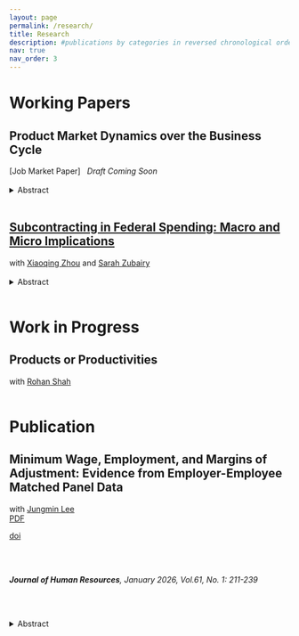 ```yaml
---
layout: page
permalink: /research/
title: Research
description: #publications by categories in reversed chronological order. generated by jekyll-scholar.
nav: true
nav_order: 3
---
```


<!-- _pages/research.md -->
<div class="publications">

<h1>Working Papers</h1>

<h2>Product Market Dynamics over the Business Cycle </h2> [Job Market Paper] <i>&nbsp;&nbsp;Draft Coming Soon</i>
<br><br>

<details class="abstract btn-outline">
    <summary>Abstract</summary><br>
    <div>
This paper examines the interaction between product entry/exit and consumer demand over the business cycle. I develop a model of product market dynamics featuring endogenous choices of producers and consumers within a unified framework. Utilizing micro-level scanner data, the study estimates the model to capture the responses of producers and consumers during the Great Recession. The findings reveal that producers react to negative demand shocks by reducing entries and increasing exits, with these responses varying according to the underlying consumer demand structure. These heterogeneous reactions intensify welfare losses and amplify the adverse effects of the business cycle, particularly for low-quality products. By exploring the diverse characteristics of products and their impacts, this research highlights the significant role of endogenous choices in shaping aggregate economic outcomes.
    </div>
</details>
<br>

<h2> <a
           href="https://geumbipark.github.io/assets/pdf/PZZ_subcontracting_27Aug2025.pdf"
            target="_blank"
            >Subcontracting in Federal Spending: Macro and Micro Implications</a></h2>
with <a
           href="https://sites.google.com/a/umich.edu/xqzhou/home?authuser=0"
            target="_blank"
            >Xiaoqing Zhou</a> and <a href="https://sites.google.com/site/sarahzubairy/home?authuser=0"
            target="_blank"
            >Sarah Zubairy</a>
<br><br> 

<details class="abstract btn-outline">
    <summary>Abstract</summary><br>
    <div>
This paper studies the critical but underexplored role of subcontracting in shaping the spatial and firm-level effects of federal defense spending. Leveraging newly available data on defense subcontract awards since 2011 and linking them to NETS establishment-level data, we track prime–subcontractor relationships across counties and industries and over time. We document that subcontracting results in widespread geographic relocation of federal dollars, and accounting for these flows leads to local fiscal multipliers that are nearly 20% larger than conventional estimates, based solely on prime contracts location. While subcontracting broadens the spatial reach of federal spending, its average local impact is smaller than that of prime contracts. Establishment-level evidence shows that both prime and subcontract awards increase employment and sales, but the effects for subcontractors are weaker and less persistent, likely due to the shorter and less stable nature of subcontracting relationships. The weaker multiplier effects of subcontracting also reflects the skewed distribution of subcontracts: large manufacturing firms, which are less responsive on the margin, receive a disproportionate share. In contrast,  service-sector and smaller firms exhibit stronger and more persistent employment responses but are underrepresented among subcontractors.
    </div>
</details>

<br>                                             

<h1>Work in Progress</h1>
<h2>Products or Productivities</h2>
with <a
           href="https://sites.google.com/view/rohan-shah/home?authuser=0"
            target="_blank"
            >Rohan Shah</a>
<br><br>                                               

<h1>Publication</h1>

<h2>Minimum Wage, Employment, and Margins of Adjustment: Evidence from Employer-Employee Matched Panel Data</h2>
with <a
            href="https://sites.google.com/view/jungminlee71/home?authuser=0"
            target="_blank"
            >Jungmin Lee</a> &nbsp;

<div class="btn-row">
  <a href="https://geumbipark.github.io/assets/pdf/Jungmin_Lee-Geumbi_Park-Final Manuscript w Appendix.pdf"
     class="btn-outline"
     target="_blank">PDF</a>

  <a href="https://jhr.uwpress.org/content/early/2023/08/02/jhr.0820-11082R3"
     class="btn-outline"
     target="_blank">doi</a>
</div>

<br><br>

<i><b>Journal of Human Resources</b>, January 2026, Vol.61, No. 1: 211-239 </i>

<br><br>
    
<details class="abstract btn-outline">
    <summary>Abstract</summary>
    <div>
We decompose the employment effect of the minimum wage into changes in employment within continued establishments and changes due to the exits of establishments. For small-sized establishments, we distinguish between other labor adjustment margins, such as hours worked, hiring, and separation at the individual level. Using employer–employee matched panel data, we show that the magnitude and channels of the employment effect differ by establishment size and industry. We find a negative effect of the minimum wage on employment growth, which is highly concentrated among small establishments. In particular, in the food and lodging and manufacturing industries, a substantial part of the effect is driven by business closing.
    </div>
</details>
    

